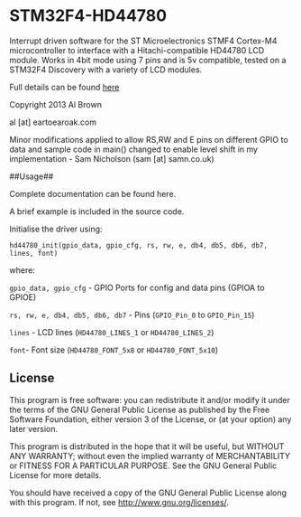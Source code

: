 # STM32F4-HD44780 #

Interrupt driven software for the ST Microelectronics STMF4 Cortex-M4 microcontroller to interface with a Hitachi-compatible HD44780 LCD module.  Works in 4bit mode using 7 pins and is 5v compatible, tested on a STM32F4 Discovery with a variety of LCD modules.

Full details can be found [here](http://eartoearoak.com/software/stm32f4-hd44780-lcd-driver)

Copyright 2013 Al Brown

al [at] eartoearoak.com

Minor modifications applied to allow RS,RW and E pins on different GPIO to data and sample code in main() changed to enable level shift in my implementation -  Sam Nicholson (sam [at] samn.co.uk)

##Usage##

Complete documentation can be found here.

A brief example is included in the source code.

Initialise the driver using:

`hd44780_init(gpio_data, gpio_cfg, rs, rw, e, db4, db5, db6, db7, lines, font)`

where:

`gpio_data, gpio_cfg` - GPIO Ports for config and data pins (GPIOA to GPIOE)

`rs, rw, e, db4, db5, db6, db7` - Pins (`GPIO_Pin_0` to `GPIO_Pin_15`)

`lines` - LCD lines (`HD44780_LINES_1` or `HD44780_LINES_2`)

`font`- Font size (`HD44780_FONT_5x8` or `HD44780_FONT_5x10`)


## License ##

This program is free software: you can redistribute it and/or modify
it under the terms of the GNU General Public License as published by
the Free Software Foundation, either version 3 of the License, or
(at your option) any later version.

This program is distributed in the hope that it will be useful,
but WITHOUT ANY WARRANTY; without even the implied warranty of
MERCHANTABILITY or FITNESS FOR A PARTICULAR PURPOSE.  See the
GNU General Public License for more details.

You should have received a copy of the GNU General Public License
along with this program.  If not, see <http://www.gnu.org/licenses/>.
